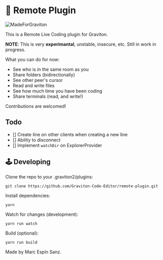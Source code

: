 # 🔭 Remote Plugin

![MadeForGraviton](https://raw.githubusercontent.com/Graviton-Code-Editor/website/master/src/badges/made_for_graviton.svg?sanitize=true)

This is a Remote Live Coding plugin for Graviton.

**NOTE**: This is very **experimantal**, unstable, insecure, etc. Still in work in progress.

What you can do for now:
* See who is in the same room as you
* Share folders (bidirectionally)
* See other peer's cursor
* Read and write files
* See how much time you have been coding
* Share terminals (read, and write!)

Contributions are welcomed!

## Todo
* [] Create line on other clients when creating a new line
* [] Ability to disconnect
* [] Implement `watchDir` on ExplorerProvider

## 🕹 Developing
Clone the repo to your .graviton2/plugins:
```shell
git clone https://github.com/Graviton-Code-Editor/remote-plugin.git 
```

Install dependencies:
```shell
yarn
```

Watch for changes (development):
```shell
yarn run watch
```

Build (optional):
```shell
yarn run build
```

Made by Marc Espín Sanz.